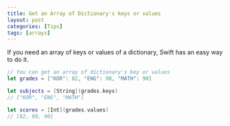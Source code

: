 ```yaml
---
title: Get an Array of Dictionary's keys or values
layout: post
categories: [Tips]
tags: [arrays]
---
```


If you need an array of keys or values of a dictionary, Swift has an easy way to do it.

```swift
// You can get an array of dictionary's key or values
let grades = ["KOR": 82, "ENG": 98, "MATH": 90]

let subjects = [String](grades.keys)
// ["KOR", "ENG", "MATH"]

let scores = [Int](grades.values)
// [82, 90, 90]
```
